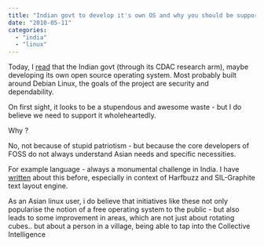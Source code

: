 ```yaml
---
title: "Indian govt to develop it's own OS and why you should be supportive."
date: "2010-05-11"
categories: 
  - "india"
  - "linux"
---
```


Today, I [read](http://www.pluggd.in/indian-government-operating-system-anti-virus-software-297/) that the Indian govt (through its CDAC research arm), maybe developing its own open source operating system. Most probably built around Debian Linux, the goals of the project are security and dependability.

On first sight, it looks to be a stupendous and awesome waste - but I do believe we need to support it wholeheartedly.

Why ?

No, not because of stupid patriotism - but because the core developers of FOSS do not always understand Asian needs and specific necessities.

For example language - always a monumental challenge in India. I have [written](http://sandeep.wordpress.com/2009/08/23/harfbuzz-graphite-and-dollar-exchange-rates/) about this before, especially in context of Harfbuzz and SIL-Graphite text layout engine.

As an Asian linux user, i do believe that initiatives like these not only popularise the notion of a free operating system to the public - but also leads to some improvement in areas, which are not just about rotating cubes.. but about a person in a village, being able to tap into the Collective Intelligence

